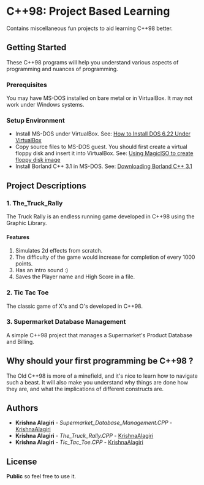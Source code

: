 # C++98: Project Based Learning

Contains miscellaneous fun projects to aid learning C++98 better.

## Getting Started

These C++98 programs will help you understand various aspects of programming and nuances of programming.

### Prerequisites
You may have MS-DOS installed on bare metal or in VirtualBox. It may not work under Windows systems.

### Setup Environment

* Install MS-DOS under VirtualBox.
See: [How to Install DOS 6.22 Under VirtualBox](http://www.instructables.com/id/How-To-Install-DOS-622-Under-VirtualBox/?ALLSTEPS)
* Copy source files to MS-DOS guest. You should first create a virtual floppy disk and insert it into VirtualBox.
See: [Using MagicISO to create floppy disk image](http://www.magiciso.com/tutorials/miso-createfloppyimage.htm)
* Install Borland C++ 3.1 in MS-DOS.
See: [Downloading Borland C++ 3.1](https://winworldpc.com/download/49068656-18DA-11E4-99E5-7054D21A8599)

## Project Descriptions

### 1. The_Truck_Rally
The Truck Rally is an endless running game developed in C++98 using the Graphic Library.
#### Features
1. Simulates 2d effects from scratch.
2. The difficulty of the game would increase for completion of every 1000 points.
3. Has an intro sound :)  
4. Saves the Player name and High Score in a file.

### 2. Tic Tac Toe
The classic game of X's and O's developed in C++98.
### 3. Supermarket Database Management
A simple C++98 project that manages a Supermarket's Product Database and Billing.


## Why should your first programming be C++98 ?

The Old C++98 is more of a minefield, and it's nice to learn how to navigate such a beast. It will also make you understand why things are done how they are, and what the implications of different constructs are.

## Authors

* **Krishna Alagiri** - *Supermarket_Database_Management.CPP* - [KrishnaAlagiri](https://github.com/KrishnaAlagiri)
* **Krishna Alagiri** - *The_Truck_Rally.CPP* - [KrishnaAlagiri](https://github.com/KrishnaAlagiri)
* **Krishna Alagiri** - *Tic_Tac_Toe.CPP* - [KrishnaAlagiri](https://github.com/KrishnaAlagiri)

## License

**Public** so feel free to use it.
